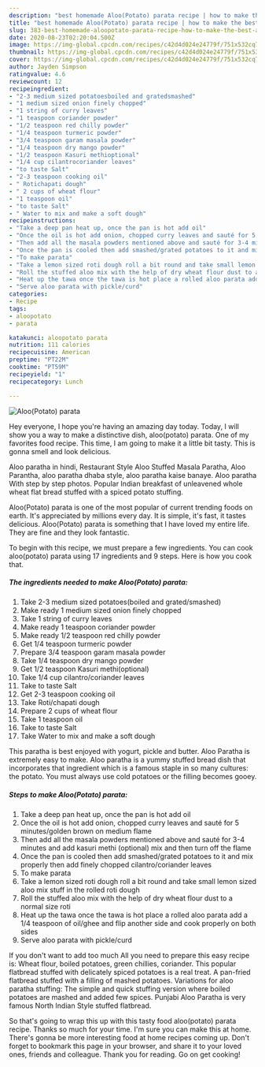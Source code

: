 ```yaml
---
description: "best homemade Aloo(Potato) parata recipe | how to make the best Aloo(Potato) parata"
title: "best homemade Aloo(Potato) parata recipe | how to make the best Aloo(Potato) parata"
slug: 383-best-homemade-aloopotato-parata-recipe-how-to-make-the-best-aloopotato-parata
date: 2020-08-23T02:20:04.500Z
image: https://img-global.cpcdn.com/recipes/c42d4d024e24779f/751x532cq70/aloopotato-parata-recipe-main-photo.jpg
thumbnail: https://img-global.cpcdn.com/recipes/c42d4d024e24779f/751x532cq70/aloopotato-parata-recipe-main-photo.jpg
cover: https://img-global.cpcdn.com/recipes/c42d4d024e24779f/751x532cq70/aloopotato-parata-recipe-main-photo.jpg
author: Jayden Simpson
ratingvalue: 4.6
reviewcount: 12
recipeingredient:
- "2-3 medium sized potatoesboiled and gratedsmashed"
- "1 medium sized onion finely chopped"
- "1 string of curry leaves"
- "1 teaspoon coriander powder"
- "1/2 teaspoon red chilly powder"
- "1/4 teaspoon turmeric powder"
- "3/4 teaspoon garam masala powder"
- "1/4 teaspoon dry mango powder"
- "1/2 teaspoon Kasuri methioptional"
- "1/4 cup cilantrocoriander leaves"
- "to taste Salt"
- "2-3 teaspoon cooking oil"
- " Rotichapati dough"
- " 2 cups of wheat flour"
- "1 teaspoon oil"
- "to taste Salt"
- " Water to mix and make a soft dough"
recipeinstructions:
- "Take a deep pan heat up, once the pan is hot add oil"
- "Once the oil is hot add onion, chopped curry leaves and sauté for 5 minutes/golden brown on medium flame"
- "Then add all the masala powders mentioned above and sauté for 3-4 minutes and add kasuri methi (optional) mix and then turn off the flame"
- "Once the pan is cooled then add smashed/grated potatoes to it and mix properly then add finely chopped cilantro/coriander leaves"
- "To make parata"
- "Take a lemon sized roti dough roll a bit round and take small lemon sized aloo mix stuff in the rolled roti dough"
- "Roll the stuffed aloo mix with the help of dry wheat flour dust to a normal size roti"
- "Heat up the tawa once the tawa is hot place a rolled aloo parata add a 1/4 teaspoon of oil/ghee and flip another side and cook properly on both sides"
- "Serve aloo parata with pickle/curd"
categories:
- Recipe
tags:
- aloopotato
- parata

katakunci: aloopotato parata 
nutrition: 111 calories
recipecuisine: American
preptime: "PT22M"
cooktime: "PT59M"
recipeyield: "1"
recipecategory: Lunch

---
```



![Aloo(Potato) parata](https://img-global.cpcdn.com/recipes/c42d4d024e24779f/751x532cq70/aloopotato-parata-recipe-main-photo.jpg)

Hey everyone, I hope you're having an amazing day today. Today, I will show you a way to make a distinctive dish, aloo(potato) parata. One of my favorites food recipe. This time, I am going to make it a little bit tasty. This is gonna smell and look delicious.

Aloo paratha in hindi, Restaurant Style Aloo Stuffed Masala Paratha, Aloo Parantha, aloo paratha dhaba style, aloo paratha kaise banaye. Aloo paratha With step by step photos. Popular Indian breakfast of unleavened whole wheat flat bread stuffed with a spiced potato stuffing.

Aloo(Potato) parata is one of the most popular of current trending foods on earth. It's appreciated by millions every day. It is simple, it's fast, it tastes delicious. Aloo(Potato) parata is something that I have loved my entire life. They are fine and they look fantastic.


To begin with this recipe, we must prepare a few ingredients. You can cook aloo(potato) parata using 17 ingredients and 9 steps. Here is how you cook that.

<!--inarticleads1-->

##### The ingredients needed to make Aloo(Potato) parata:

1. Take 2-3 medium sized potatoes(boiled and grated/smashed)
1. Make ready 1 medium sized onion finely chopped
1. Take 1 string of curry leaves
1. Make ready 1 teaspoon coriander powder
1. Make ready 1/2 teaspoon red chilly powder
1. Get 1/4 teaspoon turmeric powder
1. Prepare 3/4 teaspoon garam masala powder
1. Take 1/4 teaspoon dry mango powder
1. Get 1/2 teaspoon Kasuri methi(optional)
1. Take 1/4 cup cilantro/coriander leaves
1. Take to taste Salt
1. Get 2-3 teaspoon cooking oil
1. Take  Roti/chapati dough
1. Prepare  2 cups of wheat flour
1. Take 1 teaspoon oil
1. Take to taste Salt
1. Take  Water to mix and make a soft dough


This paratha is best enjoyed with yogurt, pickle and butter. Aloo Paratha is extremely easy to make. Aloo paratha is a yummy stuffed bread dish that incorporates that ingredient which is a famous staple in so many cultures: the potato. You must always use cold potatoes or the filling becomes gooey. 

<!--inarticleads2-->

##### Steps to make Aloo(Potato) parata:

1. Take a deep pan heat up, once the pan is hot add oil
1. Once the oil is hot add onion, chopped curry leaves and sauté for 5 minutes/golden brown on medium flame
1. Then add all the masala powders mentioned above and sauté for 3-4 minutes and add kasuri methi (optional) mix and then turn off the flame
1. Once the pan is cooled then add smashed/grated potatoes to it and mix properly then add finely chopped cilantro/coriander leaves
1. To make parata
1. Take a lemon sized roti dough roll a bit round and take small lemon sized aloo mix stuff in the rolled roti dough
1. Roll the stuffed aloo mix with the help of dry wheat flour dust to a normal size roti
1. Heat up the tawa once the tawa is hot place a rolled aloo parata add a 1/4 teaspoon of oil/ghee and flip another side and cook properly on both sides
1. Serve aloo parata with pickle/curd


If you don&#39;t want to add too much All you need to prepare this easy recipe is: Wheat flour, boiled potatoes, green chillies, coriander. This popular flatbread stuffed with delicately spiced potatoes is a real treat. A pan-fried flatbread stuffed with a filling of mashed potatoes. Variations for aloo paratha stuffing: The simple and quick stuffing version where boiled potatoes are mashed and added few spices. Punjabi Aloo Paratha is very famous North Indian Style stuffed flatbread. 

So that's going to wrap this up with this tasty food aloo(potato) parata recipe. Thanks so much for your time. I'm sure you can make this at home. There's gonna be more interesting food at home recipes coming up. Don't forget to bookmark this page in your browser, and share it to your loved ones, friends and colleague. Thank you for reading. Go on get cooking!
